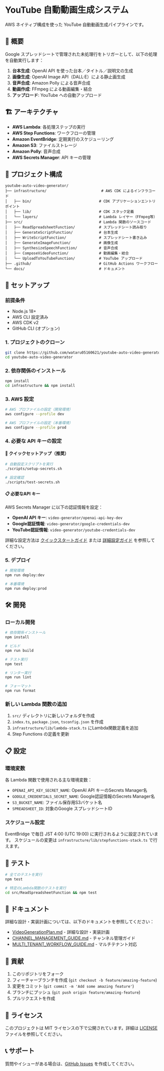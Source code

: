 # YouTube 自動動画生成システム

AWS ネイティブ構成を使った YouTube 自動動画生成パイプラインです。

## 🎯 概要

Google スプレッドシートで管理された未処理行をトリガーとして、以下の処理を自動実行します：

1. **台本生成**: OpenAI API を使った台本／タイトル／説明文の生成
2. **画像生成**: OpenAI Image API（DALL·E）による静止画生成
3. **音声合成**: Amazon Polly による音声合成
4. **動画作成**: FFmpeg による動画編集・結合
5. **アップロード**: YouTube への自動アップロード

## 🏗️ アーキテクチャ

- **AWS Lambda**: 各処理ステップの実行
- **AWS Step Functions**: ワークフローの管理
- **Amazon EventBridge**: 定期実行のスケジューリング
- **Amazon S3**: ファイルストレージ
- **Amazon Polly**: 音声合成
- **AWS Secrets Manager**: API キーの管理

## 📁 プロジェクト構成

```
youtube-auto-video-generator/
├── infrastructure/                         # AWS CDK によるインフラコード
│   ├── bin/                               # CDK アプリケーションエントリポイント
│   ├── lib/                               # CDK スタック定義
│   └── layers/                            # Lambda レイヤー（FFmpeg等）
├── src/                                   # Lambda 関数のソースコード
│   ├── ReadSpreadsheetFunction/           # スプレッドシート読み取り
│   ├── GenerateScriptFunction/            # 台本生成
│   ├── WriteScriptFunction/               # スプレッドシート書き込み
│   ├── GenerateImageFunction/             # 画像生成
│   ├── SynthesizeSpeechFunction/          # 音声合成
│   ├── ComposeVideoFunction/              # 動画編集・結合
│   └── UploadToYouTubeFunction/           # YouTube アップロード
├── .github/                               # GitHub Actions ワークフロー
└── docs/                                  # ドキュメント
```

## 🚀 セットアップ

### 前提条件

- Node.js 18+
- AWS CLI 設定済み
- AWS CDK v2
- GitHub CLI (オプション)

### 1. プロジェクトのクローン

```bash
git clone https://github.com/wataru05160621/youtube-auto-video-generator.git
cd youtube-auto-video-generator
```

### 2. 依存関係のインストール

```bash
npm install
cd infrastructure && npm install
```

### 3. AWS 設定

```bash
# AWS プロファイルの設定（開発環境）
aws configure --profile dev

# AWS プロファイルの設定（本番環境）
aws configure --profile prod
```

### 4. 必要な API キーの設定

#### 🚀 クイックセットアップ（推奨）
```bash
# 自動設定スクリプトを実行
./scripts/setup-secrets.sh

# 設定確認
./scripts/test-secrets.sh
```

#### 📋 必要なAPI キー
AWS Secrets Manager に以下の認証情報を設定：

- **OpenAI API キー**: `video-generator/openai-api-key-dev`
- **Google認証情報**: `video-generator/google-credentials-dev`  
- **YouTube認証情報**: `video-generator/youtube-credentials-dev`

詳細な設定方法は [クイックスタートガイド](./SECRETS_QUICKSTART.md) または [詳細設定ガイド](./SECRETS_MANAGER_SETUP_GUIDE.md) を参照してください。

### 5. デプロイ

```bash
# 開発環境
npm run deploy:dev

# 本番環境
npm run deploy:prod
```

## 🛠️ 開発

### ローカル開発

```bash
# 依存関係インストール
npm install

# ビルド
npm run build

# テスト実行
npm test

# リンター実行
npm run lint

# フォーマット
npm run format
```

### 新しい Lambda 関数の追加

1. `src/` ディレクトリに新しいフォルダを作成
2. `index.ts`, `package.json`, `tsconfig.json` を作成
3. `infrastructure/lib/lambda-stack.ts` にLambda関数定義を追加
4. Step Functions の定義を更新

## 📋 設定

### 環境変数

各 Lambda 関数で使用される主な環境変数：

- `OPENAI_API_KEY_SECRET_NAME`: OpenAI API キーのSecrets Manager名
- `GOOGLE_CREDENTIALS_SECRET_NAME`: Google認証情報のSecrets Manager名
- `S3_BUCKET_NAME`: ファイル保存用S3バケット名
- `SPREADSHEET_ID`: 対象のGoogle スプレッドシートID

### スケジュール設定

EventBridge で毎日 JST 4:00 (UTC 19:00) に実行されるように設定されています。
スケジュールの変更は `infrastructure/lib/stepfunctions-stack.ts` で行えます。

## 🧪 テスト

```bash
# 全てのテストを実行
npm test

# 特定のLambda関数のテストを実行
cd src/ReadSpreadsheetFunction && npm test
```

## 📖 ドキュメント

詳細な設計・実装計画については、以下のドキュメントを参照してください：

- [VideoGenerationPlan.md](../VideoGenerationPlan.md) - 詳細な設計・実装計画
- [CHANNEL_MANAGEMENT_GUIDE.md](../CHANNEL_MANAGEMENT_GUIDE.md) - チャンネル管理ガイド
- [MULTI_TENANT_WORKFLOW_GUIDE.md](../MULTI_TENANT_WORKFLOW_GUIDE.md) - マルチテナント対応

## 🤝 貢献

1. このリポジトリをフォーク
2. フィーチャーブランチを作成 (`git checkout -b feature/amazing-feature`)
3. 変更をコミット (`git commit -m 'Add some amazing feature'`)
4. ブランチにプッシュ (`git push origin feature/amazing-feature`)
5. プルリクエストを作成

## 📄 ライセンス

このプロジェクトは MIT ライセンスの下で公開されています。詳細は [LICENSE](LICENSE) ファイルを参照してください。

## 📞 サポート

質問やイシューがある場合は、[GitHub Issues](https://github.com/wataru05160621/youtube-auto-video-generator/issues) を作成してください。

